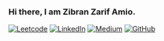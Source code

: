 ### Hi there, I am Zibran Zarif Amio.
[![Leetcode](https://img.shields.io/badge/-LeetCode-FFA116?style=for-the-badge&logo=LeetCode&logoColor=black)](https://medium.com/@zibranif) [![LinkedIn](https://img.shields.io/badge/LinkedIn-0077B5?style=for-the-badge&logo=linkedin&logoColor=white)](https://www.linkedin.com/in/zibran-zarif-amio-b82717263/) [![Medium](https://img.shields.io/badge/Medium-12100E?style=for-the-badge&logo=medium&logoColor=white)](https://medium.com/@zibranif) [![GitHub](https://img.shields.io/badge/GitHub-100000?style=for-the-badge&logo=github&logoColor=white)](https://github.com/zzarif)

<!--
**zzarif/zzarif** is a ✨ _special_ ✨ repository because its `README.md` (this file) appears on your GitHub profile.

Here are some ideas to get you started:

- 🔭 I’m currently working on ...
- 🌱 I’m currently learning ...
- 👯 I’m looking to collaborate on ...
- 🤔 I’m looking for help with ...
- 💬 Ask me about ...
- 📫 How to reach me: ...
- 😄 Pronouns: ...
- ⚡ Fun fact: ...
-->
